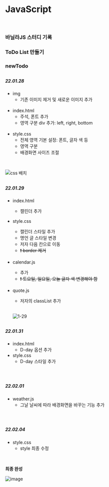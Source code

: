 # JavaScript
</br>
<h3><b>바닐라JS 스터디 기록</b></h3>
<h3><b>ToDo List 만들기</b></h3>

<h3>newTodo</h3>

<h2></h2>

<h5>22.01.28</h5>

* img
  * 기존 이미지 제거 및 새로운 이미지 추가
  <br>
* index.html
  * 주석, 폰트 추가
  * 영역 구분 div 추가: left, right, bottom
  <br>
* style.css
  * 전체 영역 기본 설정: 폰트, 글자 색 등
  * 영역 구분
  * 배경화면 사이즈 조절
<br>

![css 배치](https://user-images.githubusercontent.com/53827482/151548102-7ddbc01e-d2fa-4972-a7b4-4aa1770ff16c.png)

<h2></h2>
<h5>22.01.29</h5>

* index.html
  * 캘린더 추가
* style.css
  * 캘린더 스타일 추가
  * 명언 글 스타일 변경
  * 저자 다음 칸으로 이동
  * ~~❗ border 제거~~
* calendar.js
  * 추가
  * ~~❗ 토요일, 일요일, 오늘 글자 색 변경해야 함~~
* quote.js
  * 저자의 classList 추가

  
  <br>
  
  ![1-29](https://user-images.githubusercontent.com/53827482/151666292-287a3254-ee56-4445-9eaa-05b9cae878da.png)
 <h2></h2>
<h5>22.01.31</h5>

* index.html
  * D-day 옵션 추가
* style.css
  * D-day 스타일 추가

  
<br>
 <h2></h2>
<h5>22.02.01</h5>

* weather.js
  * 그날 날씨에 따라 배경화면을 바꾸는 기능 추가


<br>
 <h2></h2>
<h5>22.02.04</h5>

* style.css 
  * style 최종 수정
<br>

<b>최종 완성</b>
<br>

![image](https://user-images.githubusercontent.com/53827482/152502161-f9ebed37-4800-4da9-84da-45c9f8dc15d1.png)

